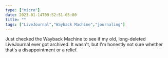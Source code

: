 ```yaml
---
type: ["micro"]
date: 2023-01-14T09:52:51-05:00
title: ""
tags: ["LiveJournal","Wayback Machine","journaling"]
---
```

Just checked the Wayback Machine to see if my old, long-deleted LiveJournal ever got archived. It wasn't, but I'm honestly not sure whether that's a disappointment or a relief.
